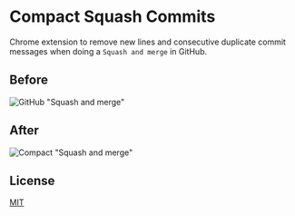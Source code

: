 # Compact Squash Commits

Chrome extension to remove new lines and consecutive duplicate commit messages when doing a `Squash and merge` in GitHub.

## Before

![GitHub "Squash and merge"](https://i.imgur.com/TU2GIYQ.png)

## After

![Compact "Squash and merge"](https://i.imgur.com/6tPx6xs.png)

## License

[MIT](LICENSE)
